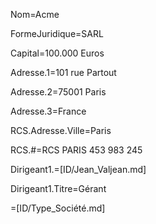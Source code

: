 Nom=Acme

FormeJuridique=SARL

Capital=100.000 Euros

Adresse.1=101 rue Partout

Adresse.2=75001 Paris

Adresse.3=France
 
RCS.Adresse.Ville=Paris

RCS.#=RCS PARIS 453 983 245

Dirigeant1.=[ID/Jean_Valjean.md]

Dirigeant1.Titre=Gérant

=[ID/Type_Société.md]

